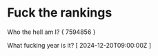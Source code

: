 # Fuck the rankings

Who the hell am I?
{ 7594856 }

What fucking year is it?
[ 2024-12-20T09:00:00Z ]
